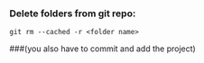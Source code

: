 ### Delete folders from git repo:

`git rm --cached -r <folder name>`

###(you also have to commit and add the project)
